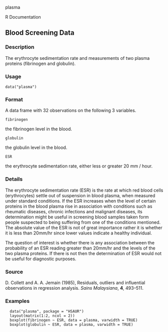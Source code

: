 plasma

R Documentation

##  Blood Screening Data

### Description

The erythrocyte sedimentation rate and measurements of two plasma proteins
(fibrinogen and globulin).

### Usage

    data("plasma")

### Format

A data frame with 32 observations on the following 3 variables.

`fibrinogen`

the fibrinogen level in the blood.

`globulin`

the globulin level in the blood.

`ESR`

the erythrocyte sedimentation rate, either less or greater 20 mm / hour.

### Details

The erythrocyte sedimentation rate (ESR) is the rate at which red blood cells
(erythrocytes) settle out of suspension in blood plasma, when measured under
standard conditions. If the ESR increases when the level of certain proteins
in the blood plasma rise in association with conditions such as rheumatic
diseases, chronic infections and malignant diseases, its determination might
be useful in screening blood samples taken form people suspected to being
suffering from one of the conditions mentioned. The absolute value of the ESR
is not of great importance rather it is whether it is less than 20mm/hr since
lower values indicate a healthy individual.

The question of interest is whether there is any association between the
probability of an ESR reading greater than 20mm/hr and the levels of the two
plasma proteins. If there is not then the determination of ESR would not be
useful for diagnostic purposes.

### Source

D. Collett and A. A. Jemain (1985), Residuals, outliers and influential
observations in regression analysis. _Sains Malaysiana_, **4**, 493–511.

### Examples

    
    
      data("plasma", package = "HSAUR")
      layout(matrix(1:2, ncol = 2))
      boxplot(fibrinogen ~ ESR, data = plasma, varwidth = TRUE)
      boxplot(globulin ~ ESR, data = plasma, varwidth = TRUE)
    

